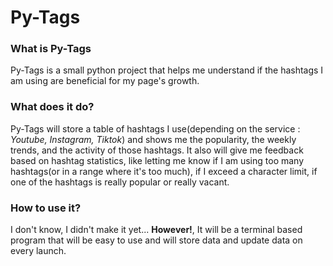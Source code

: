 # Py-Tags

### What is Py-Tags
Py-Tags is a small python project that helps me understand if the hashtags I am using are beneficial for my page's growth.

### What does it do?
Py-Tags will store a table of hashtags I use(depending on the service : *Youtube, Instagram, Tiktok*) and shows me the popularity, the weekly trends, and the activity of those hashtags. It also will give me feedback based on hashtag statistics, like letting me know if I am using too many hashtags(or in a range where it's too much), if I exceed a character limit, if one of the hashtags is really popular or really vacant. 

### How to use it?
I don't know, I didn't make it yet...
**However!**, It will be a terminal based program that will be easy to use and will store data and update data on every launch.
